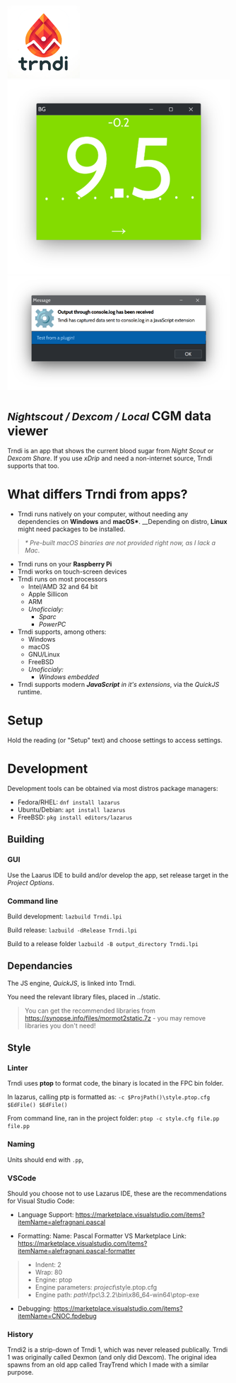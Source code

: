 ![Trndi](/trndi-logo.png)
![Window](/doc/ux.png)
![Window](/doc/js.png)

# _<small>Nightscout / Dexcom / Local </small>_ CGM data viewer
Trndi is an app that shows the current blood sugar from _Night Scout_ or _Dexcom Share_.
If you use _xDrip_ and need a non-internet source, Trndi supports that too.

# What differs Trndi from apps?
* Trndi runs natively on your computer, without needing any dependencies on __Windows__ and __macOS*__. __Depending on distro, __Linux__ might need packages to be installed.
> _* Pre-built macOS binaries are not provided right now, as I lack a Mac_.
* Trndi runs on your __Raspberry Pi__
* Trndi works on touch-screen devices
* Trndi runs on most processors
  * Intel/AMD 32 and 64 bit
  * Apple Sillicon
  * ARM
  * _Unoficcialy:_
    * _Sparc_
    * _PowerPC_
* Trndi supports, among others:
    * Windows
    * macOS
    * GNU/Linux
    * FreeBSD
    * _Unoficcialy:_
      * _Windows embedded_
* Trndi supports modern ___JavaScript__ in it's extensions_, via the _QuickJS_ runtime.

# Setup
Hold the reading (or "Setup" text) and choose settings to access settings.

# Development
Development tools can be obtained via most distros package managers:
- Fedora/RHEL: ```dnf install lazarus```
- Ubuntu/Debian: ```apt install lazarus```
- FreeBSD: ```pkg install editors/lazarus```

## Building
### GUI
Use the Laarus IDE to build and/or develop the app, set release target in the _Project Options_.

### Command line

Build development:
```lazbuild Trndi.lpi``` 

Build release:
```lazbuild -dRelease Trndi.lpi``` 

Build to a release folder
```lazbuild -B output_directory Trndi.lpi``` 


## Dependancies
The JS engine, _QuickJS_, is linked into Trndi.

You need the relevant library files, placed in ../static.
> You can get the recommended libraries from https://synopse.info/files/mormot2static.7z - you may remove libraries you don't need!

## Style
### Linter
Trndi uses __ptop__ to format code, the binary is located in the FPC bin folder.

In lazarus, calling ptp is formatted as:
```-c $ProjPath()\style.ptop.cfg $EdFile() $EdFile()```

From command line, ran in the project folder:
```ptop -c style.cfg file.pp file.pp```

### Naming
Units should end with ```.pp```, 

### VSCode
Should you choose not to use Lazarus IDE, these are the recommendations for Visual Studio Code:
* Language Support: https://marketplace.visualstudio.com/items?itemName=alefragnani.pascal

* Formatting: Name: Pascal Formatter
VS Marketplace Link: https://marketplace.visualstudio.com/items?itemName=alefragnani.pascal-formatter
> * Indent: 2
> * Wrap: 80
> * Engine: ptop
> * Engine parameters: *project*\style.ptop.cfg
> * Engine path: *path*\fpc\3.2.2\bin\x86_64-win64\ptop-exe

* Debugging: https://marketplace.visualstudio.com/items?itemName=CNOC.fpdebug

### History
Trndi2 is a strip-down of Trndi 1, which was never released publically. Trndi 1 was originally called Dexmon (and only did Dexcom). The original idea spawns from an old app called TrayTrend which I made with a similar purpose.